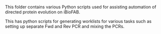 This folder contains various Python scripts used for assisting automation of directed protein evolution on iBioFAB. 


This has python scripts for generating worklists for various tasks such as setting up separate Fwd and Rev PCR and mixing the PCRs. 
